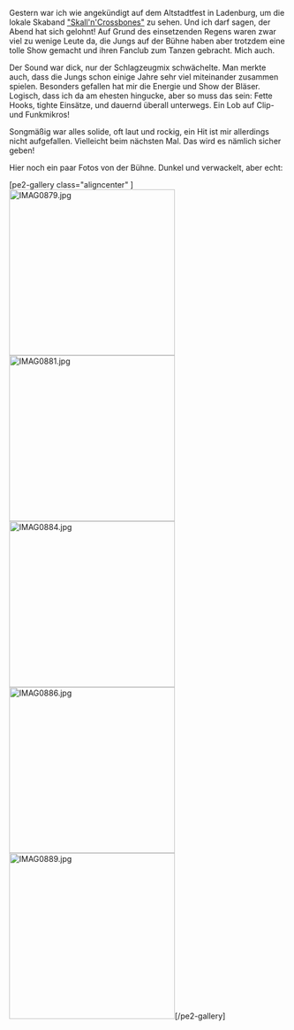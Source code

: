 <html><body><p>Gestern war ich wie angekündigt auf dem Altstadtfest in Ladenburg, um die lokale Skaband <a href="http://www.skallncrossbones.de" title="Skall'n'Crossbones Webseite">"Skall'n'Crossbones"</a> zu sehen. Und ich darf sagen, der Abend hat sich gelohnt! Auf Grund des einsetzenden Regens waren zwar viel zu wenige Leute da, die Jungs auf der Bühne haben aber trotzdem eine tolle Show gemacht und ihren Fanclub zum Tanzen gebracht. Mich auch.

Der Sound war dick, nur der Schlagzeugmix schwächelte. Man merkte auch, dass die Jungs schon einige Jahre sehr viel miteinander zusammen spielen. Besonders gefallen hat mir die Energie und Show der Bläser. Logisch, dass ich da am ehesten hingucke, aber so muss das sein: Fette Hooks, tighte Einsätze, und dauernd überall unterwegs. Ein Lob auf Clip- und Funkmikros!

Songmäßig war alles solide, oft laut und rockig, ein Hit ist mir allerdings nicht aufgefallen. Vielleicht beim nächsten Mal. Das wird es nämlich sicher geben!

Hier noch ein paar Fotos von der Bühne. Dunkel und verwackelt, aber echt:

[pe2-gallery class="aligncenter" ]
<a href="http://lh3.ggpht.com/_D3MEZZKTC8Y/TI4WvE2E5LI/AAAAAAAACkE/rHiWd_vJMBU/IMAG0879.jpg" title="IMAG0879.jpg" class="highslide"><img src="http://lh3.ggpht.com/_D3MEZZKTC8Y/TI4WvE2E5LI/AAAAAAAACkE/rHiWd_vJMBU/s288/IMAG0879.jpg" alt="IMAG0879.jpg" class="aligncenter" width="300"></a><a href="http://lh5.ggpht.com/_D3MEZZKTC8Y/TI4WvRc9m5I/AAAAAAAACkI/o9BPB_3ADiA/IMAG0881.jpg" title="IMAG0881.jpg" class="highslide"><img src="http://lh5.ggpht.com/_D3MEZZKTC8Y/TI4WvRc9m5I/AAAAAAAACkI/o9BPB_3ADiA/s288/IMAG0881.jpg" alt="IMAG0881.jpg" class="aligncenter" width="300"></a><a href="http://lh3.ggpht.com/_D3MEZZKTC8Y/TI4Wvz-BUwI/AAAAAAAACkM/Ge-oePod5FY/IMAG0884.jpg" title="IMAG0884.jpg" class="highslide"><img src="http://lh3.ggpht.com/_D3MEZZKTC8Y/TI4Wvz-BUwI/AAAAAAAACkM/Ge-oePod5FY/s288/IMAG0884.jpg" alt="IMAG0884.jpg" class="aligncenter" width="300"></a><a href="http://lh5.ggpht.com/_D3MEZZKTC8Y/TI4WwQXlUpI/AAAAAAAACkw/Ev2QjWK5NqI/IMAG0886.jpg" title="Der Fanclub durfte mit auf die Bühne - und aus dem strömenden Regen raus." class="highslide"><img src="http://lh5.ggpht.com/_D3MEZZKTC8Y/TI4WwQXlUpI/AAAAAAAACkw/Ev2QjWK5NqI/s288/IMAG0886.jpg" alt="IMAG0886.jpg" class="aligncenter" width="300"></a><a href="http://lh3.ggpht.com/_D3MEZZKTC8Y/TI4WwpUqFPI/AAAAAAAACkU/Pzo4rFSLM8E/IMAG0889.jpg" title="IMAG0889.jpg" class="highslide"><img src="http://lh3.ggpht.com/_D3MEZZKTC8Y/TI4WwpUqFPI/AAAAAAAACkU/Pzo4rFSLM8E/s288/IMAG0889.jpg" alt="IMAG0889.jpg" class="aligncenter" width="300"></a>[/pe2-gallery]</p></body></html>
